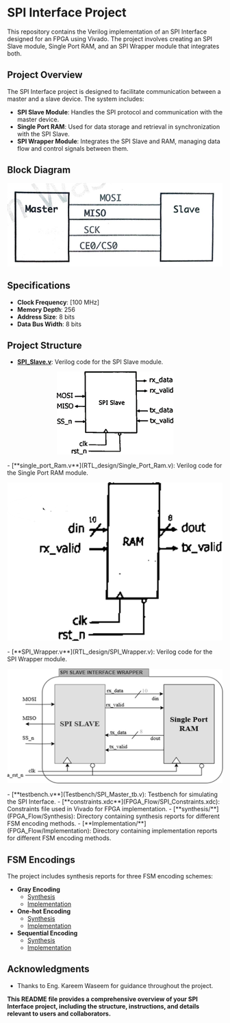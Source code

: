 # SPI Interface Project

This repository contains the Verilog implementation of an SPI Interface designed for an FPGA using Vivado. The project involves creating an SPI Slave module, Single Port RAM, and an SPI Wrapper module that integrates both.

## Project Overview

The SPI Interface project is designed to facilitate communication between a master and a slave device. The system includes:
- **SPI Slave Module**: Handles the SPI protocol and communication with the master device.
- **Single Port RAM**: Used for data storage and retrieval in synchronization with the SPI Slave.
- **SPI Wrapper Module**: Integrates the SPI Slave and RAM, managing data flow and control signals between them.

## Block Diagram

<p align="center">
  <img src="SPI_Interface_blk_diagram.jpg" alt="SPI Interface Diagram">
</p>

## Specifications

- **Clock Frequency**: [100 MHz]
- **Memory Depth**: 256
- **Address Size**: 8 bits
- **Data Bus Width**: 8 bits

## Project Structure

- [**SPI_Slave.v**](RTL_design/SPI_Slave.v): Verilog code for the SPI Slave module.
<p align="center">
  <img src="SPI_Slave_blk_diagram.png" alt="SPI Slave Diagram">
</p>
- [**single_port_Ram.v**](RTL_design/Single_Port_Ram.v): Verilog code for the Single Port RAM module.
<p align="center">
  <img src="Single_Port_blk_diagram.png" alt="Single Port Ram Diagram">
</p>
- [**SPI_Wrapper.v**](RTL_design/SPI_Wrapper.v): Verilog code for the SPI Wrapper module.
<p align="center">
  <img src="SPI_Wrapper_blk_diagram.png" alt="SPI Wrapper Diagram">
</p>
- [**testbench.v**](Testbench/SPI_Master_tb.v): Testbench for simulating the SPI Interface.
- [**constraints.xdc**](FPGA_Flow/SPI_Constraints.xdc): Constraints file used in Vivado for FPGA implementation.
- [**synthesis/**](FPGA_Flow/Synthesis): Directory containing synthesis reports for different FSM encoding methods.
- [**Implementation/**](FPGA_Flow/Implementation): Directory containing implementation reports for different FSM encoding methods.

## FSM Encodings

The project includes synthesis reports for three FSM encoding schemes:
- **Gray Encoding**
  - [Synthesis](FPGA_Flow/Synthesis/Gray_encoding)
  - [Implementation](FPGA_Flow/Implementation/Gray_encoding)
- **One-hot Encoding**
  - [Synthesis](FPGA_Flow/Synthesis/OneHot_encoding)
  - [Implementation](FPGA_Flow/Implementation/OneHot_encoding)
- **Sequential Encoding**
  - [Synthesis](FPGA_Flow/Synthesis/Sequential_encoding)
  - [Implementation](FPGA_Flow/Implementation/Sequential_encoding)

## Acknowledgments

- Thanks to Eng. Kareem Waseem for guidance throughout the project.

**This README file provides a comprehensive overview of your SPI Interface project, including the structure, instructions, and details relevant to users and collaborators.**
